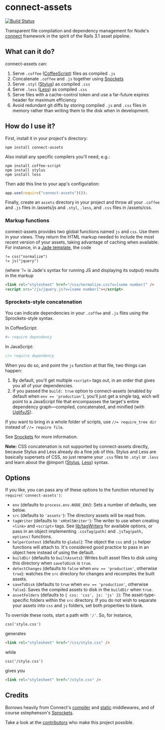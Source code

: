 # connect-assets

[![Build Status](https://travis-ci.org/adunkman/connect-assets.png?branch=v3)](https://travis-ci.org/adunkman/connect-assets)

Transparent file compilation and dependency management for Node's [connect](https://github.com/senchalabs/connect) framework in the spirit of the Rails 3.1 asset pipeline.

## What can it do?

connect-assets can:

1. Serve `.coffee` ([CoffeeScript](http://coffeescript.org)) files as compiled `.js`
2. Concatenate `.coffee` and `.js` together using [Snockets](https://github.com/TrevorBurnham/snockets)
3. Serve `.styl` ([Stylus](http://learnboost.github.com/stylus/)) as compiled `.css`
4. Serve `.less` ([Less](http://lesscss.org/)) as compiled `.css`
5. Serve files with a cache-control token and use a far-future expires header for maximum efficiency
6. Avoid redundant git diffs by storing compiled `.js` and `.css` files in memory rather than writing them to the disk when in development.

## How do I use it?

First, install it in your project's directory:

```shell
npm install connect-assets
```

Also install any specific compilers you'll need, e.g.:

```shell
npm install coffee-script
npm install stylus
npm install less
```

Then add this line to your app's configuration:

```javascript
app.use(require("connect-assets")());
```

Finally, create an `assets` directory in your project and throw all your `.coffee` and `.js` files in /assets/js and `.styl`, `.less`, and `.css` files in /assets/css.

### Markup functions

connect-assets provides two global functions named `js` and `css`. Use them in your views. They return the HTML markup needed to include the most recent version of your assets, taking advantage of caching when available. For instance, in a [Jade template](http://jade-lang.com/), the code

```
!= css("normalize")
!= js("jquery")
```

(where `!= is Jade's syntax for running JS and displaying its output) results in the markup

```html
<link rel="stylesheet" href="/css/normalize.css?v=[some number]" />
<script src="/js/jquery.js?v=[some number]"></script>
```

### Sprockets-style concatenation

You can indicate dependencies in your `.coffee` and `.js` files using the Sprockets-style syntax.

In CoffeeScript:

```coffeescript
#= require dependency
```

In JavaScript:

```javascript
//= require dependency
```

When you do so, and point the `js` function at that file, two things can happen:

1. By default, you'll get multiple `<script>` tags out, in an order that gives you all of your dependencies.
2. If you passed the `build: true` option to connect-assets (enabled by default when `env == 'production'`), you'll just get a single tag, wich will point to a JavaScript file that encompasses the target's entire dependency graph—compiled, concatenated, and minified (with [UglifyJS](https://github.com/mishoo/UglifyJS)).

If you want to bring in a whole folder of scripts, use `//= require_tree dir` instead of `//= require file`.

See [Snockets](http://github.com/TrevorBurnham/snockets) for more information.

**Note:** CSS concatenation is not supported by connect-assets directly, because Stylus and Less already do a fine job of this. Stylus and Less are basically supersets of CSS, so just rename your `.css` files to `.styl` or `.less` and learn about the @import ([Stylus](http://learnboost.github.com/stylus/docs/import.html), [Less](http://lesscss.org/#-importing)) syntax.

## Options

If you like, you can pass any of these options to the function returned by `require('connect-assets')`:

* `env` (defaults to `process.env.NODE_ENV`): Sets a number of defaults, see below.
* `src` (defaults to `'assets'`): The directory assets will be read from.
* `tagWriter` (defaults to `'xHtml5Writer'`): The writer to use when creating `<link>` and `<script>` tags. See [lib/tagWriters](https://github.com/adunkman/connect-assets/tree/v3/lib/tagWriters) for available options, or pass in an object implementing `.cssTag(path)` and `.jsTag(path, options)` functions.
* `helperContext` (defaults to `global`): The object the `css` and `js` helper functions will attach to. It's considered good practice to pass in an object here instead of using the default.
* `buildDir` (defaults to `builtAssets`): Writes built asset files to disk using this directory when `saveToDisk` is `true`.
* `detectChanges` (defaults to `false` when `env == 'production'`, otherwise `true`): watches the `src` directory for changes and recompiles the built assets.
* `saveToDisk` (defaults to `true` when `env == 'production'`, otherwise `false`): Saves the compiled assets to disk in the `buildDir` when `true`.
* `assetFolders` (defaults to `{ css: 'css', js: 'js' }`): The asset-type-specific folders within the `src` directory. If you do not wish to separate your assets into `css` and `js` folders, set both properties to blank.

To override these roots, start a path with `'/'`. So, for instance,

```
css('style.css')
```

generates

```html
<link rel="stylesheet" href="/css/style.css" />
```

while

```
css('/style.css')
```

gives you

```html
<link rel="stylesheet" href="/style.css" />
```

## Credits

Borrows heavily from Connect's [compiler](https://github.com/senchalabs/connect/blob/1.6.4/lib/middleware/compiler.js) and [static](https://github.com/senchalabs/connect/blob/1.6.4/lib/middleware/static.js) middlewares, and of course sstephenson's [Sprockets](https://github.com/sstephenson/sprockets).

Take a look at the [contributors](https://github.com/adunkman/connect-assets/contributors) who make this project possible.